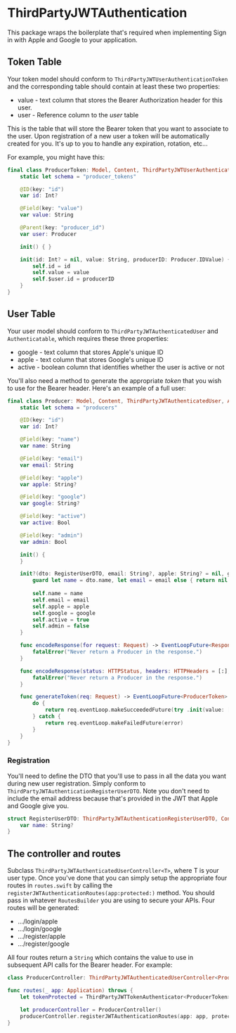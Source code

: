 # ThirdPartyJWTAuthentication

This package wraps the boilerplate that's required when implementing Sign in with Apple and Google to your application.  


## Token Table

Your token model should conform to `ThirdPartyJWTUserAuthenticationToken` and the corresponding table 
should contain at least these two properties:

- value - text column that stores the Bearer Authorization header for this user.
- user - Reference column to the *user* table

This is the table that will store the Bearer token that you want to associate to the user.  Upon registration of a new
user a token will be automatically created for you.  It's up to you to handle any expiration, rotation, etc...

For example, you might have this:

```swift
final class ProducerToken: Model, Content, ThirdPartyJWTUserAuthenticationToken {
    static let schema = "producer_tokens"

    @ID(key: "id")
    var id: Int?

    @Field(key: "value")
    var value: String

    @Parent(key: "producer_id")
    var user: Producer

    init() { }

    init(id: Int? = nil, value: String, producerID: Producer.IDValue) {
        self.id = id
        self.value = value
        self.$user.id = producerID
    }
}
```

## User Table

Your user model should conform to `ThirdPartyJWTAuthenticatedUser` and `Authenticatable`, which requires these three properties:

- google - text column that stores Apple's unique ID
- apple - text column that stores Google's unique ID
- active - boolean column that identifies whether the user is active or not

You'll also need a method to generate the appropriate *token* that you wish to use for the Bearer header.  Here's an
example of a full user:

```swift
final class Producer: Model, Content, ThirdPartyJWTAuthenticatedUser, Authenticatable {
    static let schema = "producers"

    @ID(key: "id")
    var id: Int?

    @Field(key: "name")
    var name: String

    @Field(key: "email")
    var email: String

    @Field(key: "apple")
    var apple: String?

    @Field(key: "google")
    var google: String?

    @Field(key: "active")
    var active: Bool

    @Field(key: "admin")
    var admin: Bool

    init() {
    }

    init?(dto: RegisterUserDTO, email: String?, apple: String? = nil, google: String? = nil) {
        guard let name = dto.name, let email = email else { return nil }
        
        self.name = name
        self.email = email
        self.apple = apple
        self.google = google
        self.active = true
        self.admin = false
    }

    func encodeResponse(for request: Request) -> EventLoopFuture<Response> {
        fatalError("Never return a Producer in the response.")
    }

    func encodeResponse(status: HTTPStatus, headers: HTTPHeaders = [:], for request: Request) -> EventLoopFuture<Response> {
        fatalError("Never return a Producer in the response.")
    }

    func generateToken(req: Request) -> EventLoopFuture<ProducerToken> {
        do {
            return req.eventLoop.makeSucceededFuture(try .init(value: [UInt8].random(count: 16).base64, producerID: self.requireID()))
        } catch {
            return req.eventLoop.makeFailedFuture(error)
        }
    }
}
```

### Registration

You'll need to define the DTO that you'll use to pass in all the data you want during new user registration.  Simply conform to
`ThirdPartyJWTAuthenticationRegisterUserDTO`.  Note you don't need to include the email address because that's
provided in the JWT that Apple and Google give you.

```swift
struct RegisterUserDTO: ThirdPartyJWTAuthenticationRegisterUserDTO, Content {
    var name: String?
}
```

## The controller and routes

Subclass `ThirdPartyJWTAuthenticatedUserController<T>`, where T is your user type.  Once you've done that
you can simply setup the appropriate four routes in `routes.swift` by calling the `registerJWTAuthenticationRoutes(app:protected:)` method.  You should pass in whatever `RoutesBuilder` you are using to secure your APIs.  Four routes will be generated:

- .../login/apple
- .../login/google
- .../register/apple
- .../register/google

All four routes return a `String` which contains the value to use in subsequent API calls for the Bearer header.  For example:

```swift
class ProducerController: ThirdPartyJWTAuthenticatedUserController<Producer> { }

func routes(_ app: Application) throws {
    let tokenProtected = ThirdPartyJWTTokenAuthenticator<ProducerToken>.guardMiddleware(app: app)

    let producerController = ProducerController()
    producerController.registerJWTAuthenticationRoutes(app: app, protected: tokenProtected)
}
```

